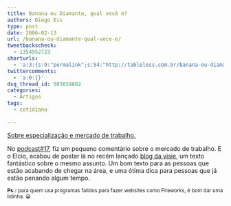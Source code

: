 ```yaml
---
title: Banana ou Diamante, qual você é?
authors: Diego Eis
type: post
date: 2006-02-13
url: /banana-ou-diamante-qual-voce-e/
tweetbackscheck:
  - 1354952723
shorturls:
  - 'a:3:{s:9:"permalink";s:54:"http://tableless.com.br/banana-ou-diamante-qual-voce-e";s:7:"tinyurl";s:26:"http://tinyurl.com/3vzuxcf";s:4:"isgd";s:19:"http://is.gd/8BoP9b";}'
twittercomments:
  - 'a:0:{}'
dsq_thread_id: 503034802
categories:
  - Artigos
tags:
  - cotidiano

---
```

[Sobre especialização e mercado de trabalho.][1]

No [podcast#17][2], fiz um pequeno comentário sobre o mercado de trabalho. E o Elcio, acabou de postar lá no recém lançado [blog da visie][3], um texto fantástico sobre o mesmo assunto. Um bom texto para as pessoas que estão acabando de chegar na área, e uma ótima dica para pessoas que já estão penando algum tempo.

<small><b>Ps.:</b> para quem usa programas falidos para fazer websites como Fireworks, é bom dar uma lidinha. 😀</small>

 [1]: http://visie.com.br/blog/sobre-especializacao-e-mercado-de-trabalho
 [2]: http://tableless.com.br/podcast-17-ie7-beta-2-e-mercado-de-trabalho
 [3]: http://www.visie.com.br/blog